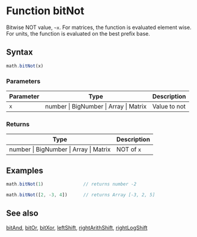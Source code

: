 <!-- Note: This file is automatically generated from source code comments. Changes made in this file will be overridden. -->

# Function bitNot

Bitwise NOT value, `~x`.
For matrices, the function is evaluated element wise.
For units, the function is evaluated on the best prefix base.


## Syntax

```js
math.bitNot(x)
```

### Parameters

Parameter | Type | Description
--------- | ---- | -----------
`x` | number &#124; BigNumber &#124; Array &#124; Matrix | Value to not

### Returns

Type | Description
---- | -----------
number &#124; BigNumber &#124; Array &#124; Matrix | NOT of `x`


## Examples

```js
math.bitNot(1)               // returns number -2

math.bitNot([2, -3, 4])      // returns Array [-3, 2, 5]
```


## See also

[bitAnd](bitAnd.md),
[bitOr](bitOr.md),
[bitXor](bitXor.md),
[leftShift](leftShift.md),
[rightArithShift](rightArithShift.md),
[rightLogShift](rightLogShift.md)
